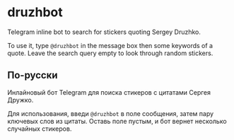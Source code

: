 # druzhbot

Telegram inline bot to search for stickers quoting Sergey Druzhko.

To use it, type `@druzhbot` in the message box then some keywords of a quote. Leave the search query empty to look through random stickers.

## По-русски

Инлайновый бот Telegram для поиска стикеров с цитатами Сергея Дружко.

Для использования, введи `@druzhbot` в поле сообщения, затем пару ключевых слов из цитаты. Оставь поле пустым, и бот вернет несколько случайных стикеров.
